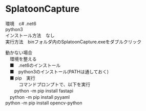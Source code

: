 # SplatoonCapture
環境　c# .net6<br>
      python3
      <br>
インストール方法　なし<br>
実行方法　binフォルダ内のSplatoonCapture.exeをダブルクリック<br>


動かない場合<br>
　環境を整える<br>
 　■　.net6のインストール<br>
 　■　python3のインストール(PATHは通しておく)<br>
 　■  pip　実行<br>
  　　　コマンドプロンプトで、以下を実行
     <br>
     　　python -m pip install fastapi
     <br>
       　python -m pip install pyyaml
     <br>
         python -m pip install opencv-python
